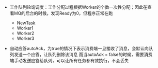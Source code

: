 - 工作队列轮询调度：工作分配过程根据Worker的个数一次性分配；因此在查看MQ的后台的时候，发现Ready为0，但程序正常在跑
    - NewTask
    - Worker1
    - Worker2
    - Worker3
    
- 自动应答autoAck，为true的情况下表示消费端一旦接收了消息，会默认向队列发送一个应答，让队列删除该消息
  而当autoAck = false的时候，需要消费端手动发送应答给队列，可以让所有任务都有效执行，不会丢失